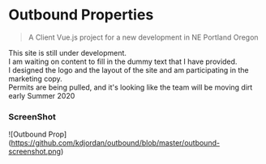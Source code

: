 # Outbound Properties

> A Client Vue.js project for a new development in NE Portland Oregon

This site is still under development.  
I am waiting on content to fill in the dummy text that I have provided.  
I designed the logo and the layout of the site and am participating in the marketing copy.  
Permits are being pulled, and it's looking like the team will be moving dirt early Summer 2020

### ScreenShot
![Outbound Prop]
(https://github.com/kdjordan/outbound/blob/master/outbound-screenshot.png)

